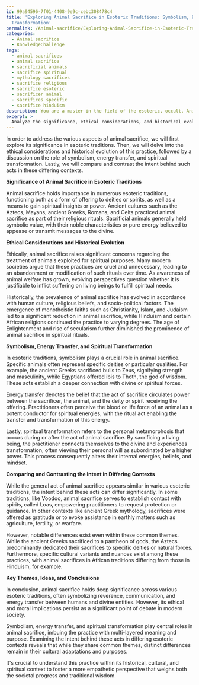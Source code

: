 ```yaml
---
id: 99a94596-7f01-4408-9e9c-cebc308478c4
title: 'Exploring Animal Sacrifice in Esoteric Traditions: Symbolism, Ethics, and
  Transformation'
permalink: /Animal-sacrifice/Exploring-Animal-Sacrifice-in-Esoteric-Traditions-Symbolism-Ethics-and-Transformation/
categories:
  - Animal sacrifice
  - KnowledgeChallenge
tags:
  - animal sacrifices
  - animal sacrifice
  - sacrificial animals
  - sacrifice spiritual
  - mythology sacrifices
  - sacrifice religious
  - sacrifice esoteric
  - sacrificer animal
  - sacrifices specific
  - sacrifice hinduism
description: You are a master in the field of the esoteric, occult, Animal sacrifice and Education. You are a writer of tests, challenges, textbooks and deep knowledge on Animal sacrifice for initiates and students to gain deep insights and understanding from. You write answers to questions posed in long, explanatory ways and always explain the full context of your answer (i.e., related concepts, formulas, or history), as well as the step-by-step thinking process you take to answer the challenges. Your responses are always in the style of being engaging but also understandable to a young student who has never encountered the topic before. Summarize the key themes, ideas, and conclusions at the end.
excerpt: > 
  Analyze the significance, ethical considerations, and historical evolution of animal sacrifice across various esoteric traditions, discussing the role of symbolism, energy transfer, and spiritual transformation in this practice, as well by comparing and contrasting the intent behind such acts in these differing contexts.
---
```

In order to address the various aspects of animal sacrifice, we will first explore its significance in esoteric traditions. Then, we will delve into the ethical considerations and historical evolution of this practice, followed by a discussion on the role of symbolism, energy transfer, and spiritual transformation. Lastly, we will compare and contrast the intent behind such acts in these differing contexts.

**Significance of Animal Sacrifice in Esoteric Traditions**

Animal sacrifice holds importance in numerous esoteric traditions, functioning both as a form of offering to deities or spirits, as well as a means to gain spiritual insights or power. Ancient cultures such as the Aztecs, Mayans, ancient Greeks, Romans, and Celts practiced animal sacrifice as part of their religious rituals. Sacrificial animals generally held symbolic value, with their noble characteristics or pure energy believed to appease or transmit messages to the divine. 

**Ethical Considerations and Historical Evolution**

Ethically, animal sacrifice raises significant concerns regarding the treatment of animals exploited for spiritual purposes. Many modern societies argue that these practices are cruel and unnecessary, leading to an abandonment or modification of such rituals over time. As awareness of animal welfare has grown, evolving perspectives question whether it is justifiable to inflict suffering on living beings to fulfill spiritual needs. 

Historically, the prevalence of animal sacrifice has evolved in accordance with human culture, religious beliefs, and socio-political factors. The emergence of monotheistic faiths such as Christianity, Islam, and Judaism led to a significant reduction in animal sacrifice, while Hinduism and certain African religions continued the practice to varying degrees. The age of Enlightenment and rise of secularism further diminished the prominence of animal sacrifice in spiritual rituals.

**Symbolism, Energy Transfer, and Spiritual Transformation**

In esoteric traditions, symbolism plays a crucial role in animal sacrifice. Specific animals often represent specific deities or particular qualities. For example, the ancient Greeks sacrificed bulls to Zeus, signifying strength and masculinity, while Egyptians offered ibis to Thoth, the god of wisdom. These acts establish a deeper connection with divine or spiritual forces.

Energy transfer denotes the belief that the act of sacrifice circulates power between the sacrificer, the animal, and the deity or spirit receiving the offering. Practitioners often perceive the blood or life force of an animal as a potent conductor for spiritual energies, with the ritual act enabling the transfer and transformation of this energy.

Lastly, spiritual transformation refers to the personal metamorphosis that occurs during or after the act of animal sacrifice. By sacrificing a living being, the practitioner connects themselves to the divine and experiences transformation, often viewing their personal will as subordinated by a higher power. This process consequently alters their internal energies, beliefs, and mindset.

**Comparing and Contrasting the Intent in Differing Contexts**

While the general act of animal sacrifice appears similar in various esoteric traditions, the intent behind these acts can differ significantly. In some traditions, like Voodoo, animal sacrifice serves to establish contact with spirits, called Loas, empowering practitioners to request protection or guidance. In other contexts like ancient Greek mythology, sacrifices were offered as gratitude or to evoke assistance in earthly matters such as agriculture, fertility, or warfare. 

However, notable differences exist even within these common themes. While the ancient Greeks sacrificed to a pantheon of gods, the Aztecs predominantly dedicated their sacrifices to specific deities or natural forces. Furthermore, specific cultural variants and nuances exist among these practices, with animal sacrifices in African traditions differing from those in Hinduism, for example.

**Key Themes, Ideas, and Conclusions**

In conclusion, animal sacrifice holds deep significance across various esoteric traditions, often symbolizing reverence, communication, and energy transfer between humans and divine entities. However, its ethical and moral implications persist as a significant point of debate in modern society.

Symbolism, energy transfer, and spiritual transformation play central roles in animal sacrifice, imbuing the practice with multi-layered meaning and purpose. Examining the intent behind these acts in differing esoteric contexts reveals that while they share common themes, distinct differences remain in their cultural adaptations and purposes.

It's crucial to understand this practice within its historical, cultural, and spiritual context to foster a more empathetic perspective that weighs both the societal progress and traditional wisdom.
